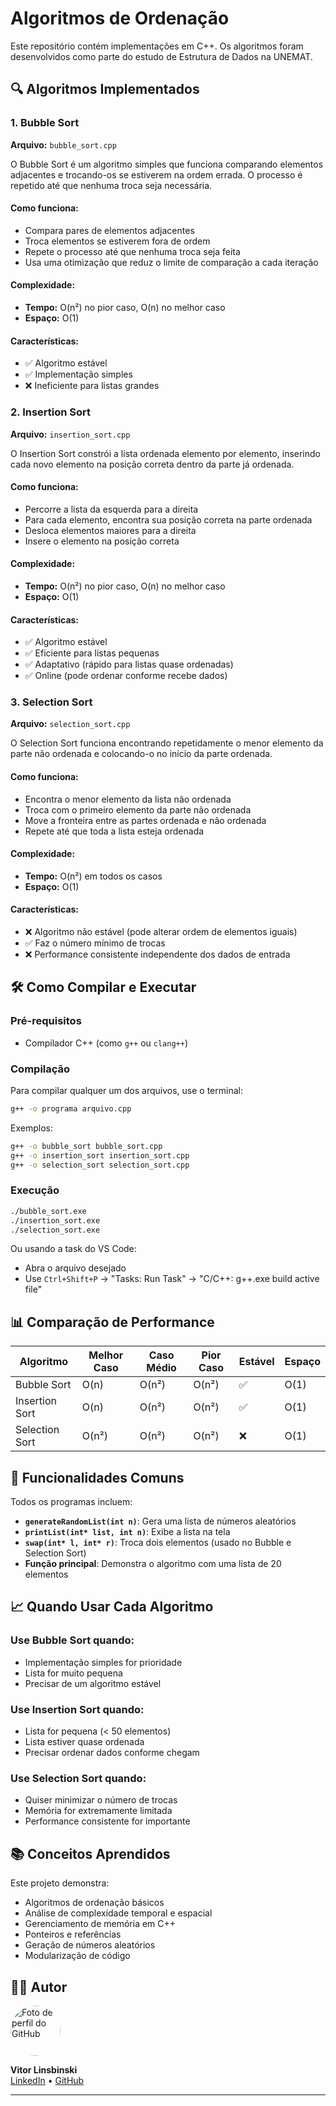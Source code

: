 # Algoritmos de Ordenação

Este repositório contém implementações em C++. Os algoritmos foram desenvolvidos como parte do estudo de Estrutura de Dados na UNEMAT.

## 🔍 Algoritmos Implementados

### 1. Bubble Sort

**Arquivo:** `bubble_sort.cpp`

O Bubble Sort é um algoritmo simples que funciona comparando elementos adjacentes e trocando-os se estiverem na ordem errada. O processo é repetido até que nenhuma troca seja necessária.

#### Como funciona:

- Compara pares de elementos adjacentes
- Troca elementos se estiverem fora de ordem
- Repete o processo até que nenhuma troca seja feita
- Usa uma otimização que reduz o limite de comparação a cada iteração

#### Complexidade:

- **Tempo:** O(n²) no pior caso, O(n) no melhor caso
- **Espaço:** O(1)

#### Características:

- ✅ Algoritmo estável
- ✅ Implementação simples
- ❌ Ineficiente para listas grandes

### 2. Insertion Sort

**Arquivo:** `insertion_sort.cpp`

O Insertion Sort constrói a lista ordenada elemento por elemento, inserindo cada novo elemento na posição correta dentro da parte já ordenada.

#### Como funciona:

- Percorre a lista da esquerda para a direita
- Para cada elemento, encontra sua posição correta na parte ordenada
- Desloca elementos maiores para a direita
- Insere o elemento na posição correta

#### Complexidade:

- **Tempo:** O(n²) no pior caso, O(n) no melhor caso
- **Espaço:** O(1)

#### Características:

- ✅ Algoritmo estável
- ✅ Eficiente para listas pequenas
- ✅ Adaptativo (rápido para listas quase ordenadas)
- ✅ Online (pode ordenar conforme recebe dados)

### 3. Selection Sort

**Arquivo:** `selection_sort.cpp`

O Selection Sort funciona encontrando repetidamente o menor elemento da parte não ordenada e colocando-o no início da parte ordenada.

#### Como funciona:

- Encontra o menor elemento da lista não ordenada
- Troca com o primeiro elemento da parte não ordenada
- Move a fronteira entre as partes ordenada e não ordenada
- Repete até que toda a lista esteja ordenada

#### Complexidade:

- **Tempo:** O(n²) em todos os casos
- **Espaço:** O(1)

#### Características:

- ❌ Algoritmo não estável (pode alterar ordem de elementos iguais)
- ✅ Faz o número mínimo de trocas
- ❌ Performance consistente independente dos dados de entrada

## 🛠️ Como Compilar e Executar

### Pré-requisitos

- Compilador C++ (como `g++` ou `clang++`)

### Compilação

Para compilar qualquer um dos arquivos, use o terminal:

```bash
g++ -o programa arquivo.cpp
```

Exemplos:

```bash
g++ -o bubble_sort bubble_sort.cpp
g++ -o insertion_sort insertion_sort.cpp
g++ -o selection_sort selection_sort.cpp
```

### Execução

```bash
./bubble_sort.exe
./insertion_sort.exe
./selection_sort.exe
```

Ou usando a task do VS Code:

- Abra o arquivo desejado
- Use `Ctrl+Shift+P` → "Tasks: Run Task" → "C/C++: g++.exe build active file"

## 📊 Comparação de Performance

| Algoritmo      | Melhor Caso | Caso Médio | Pior Caso | Estável | Espaço |
| -------------- | ----------- | ---------- | --------- | ------- | ------ |
| Bubble Sort    | O(n)        | O(n²)      | O(n²)     | ✅      | O(1)   |
| Insertion Sort | O(n)        | O(n²)      | O(n²)     | ✅      | O(1)   |
| Selection Sort | O(n²)       | O(n²)      | O(n²)     | ❌      | O(1)   |

## 🧪 Funcionalidades Comuns

Todos os programas incluem:

- **`generateRandomList(int n)`**: Gera uma lista de números aleatórios
- **`printList(int* list, int n)`**: Exibe a lista na tela
- **`swap(int* l, int* r)`**: Troca dois elementos (usado no Bubble e Selection Sort)
- **Função principal**: Demonstra o algoritmo com uma lista de 20 elementos

## 📈 Quando Usar Cada Algoritmo

### Use Bubble Sort quando:

- Implementação simples for prioridade
- Lista for muito pequena
- Precisar de um algoritmo estável

### Use Insertion Sort quando:

- Lista for pequena (< 50 elementos)
- Lista estiver quase ordenada
- Precisar ordenar dados conforme chegam

### Use Selection Sort quando:

- Quiser minimizar o número de trocas
- Memória for extremamente limitada
- Performance consistente for importante

## 📚 Conceitos Aprendidos

Este projeto demonstra:

- Algoritmos de ordenação básicos
- Análise de complexidade temporal e espacial
- Gerenciamento de memória em C++
- Ponteiros e referências
- Geração de números aleatórios
- Modularização de código

## 👨‍💻 Autor

<p>
  <img src="https://github.com/vitorlinsbinski.png" alt="Foto de perfil do GitHub" width="80" style="border-radius: 50%;" />
</p>

<p>
  <b>Vitor Linsbinski</b><br/>
  <a href="https://www.linkedin.com/in/vitorlinsbinski">LinkedIn</a> • 
  <a href="https://github.com/vitorlinsbinski">GitHub</a>
</p>

---
